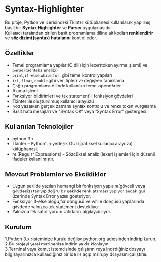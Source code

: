 # Syntax-Highlighter
Bu proje, Python ve içerisindeki Tkinter kütüphanesi kullanılarak yapılmış basit bir **Syntax Highlighter** ve **Parser** uygulamasıdır.  
Kullanıcı tarafından girilen basit programlama diline ait kodları **renklendirir** ve **söz dizimi (syntax) hatalarını** kontrol eder.


## Özellikler
- Temel programlama yapıları(C dili) için lexer(token ayırma işlemi) ve parser(sentaks analizi)  
- `print`,`if-else`,`while`,`for`, gibi temel kontrol yapıları  
- `int`, `float`, `double` gibi veri tipleri ve değişken tanımlama  
- Çoğu programlama dilinde kullanılan temel operatörler
- Atama işlemi
- Fonksiyon bildirimleri ve tek statement'lı fonksiyon gövdeleri  
- Tkinter ile oluşturulmuş kullanıcı arayüzü  
- Kod yazarken gerçek zamanlı syntax kontrolü ve renkli token vurgulama  
- Basit hata mesajları ve "Syntax OK" veya "Syntax Error" göstergesi


## Kullanılan Teknolojiler
- python 3.x  
- Tkinter – Python'un yerleşik GUI (grafiksel kullanıcı arayüzü) kütüphanesi.  
- re (Regular Expressions) – Sözcüksel analiz (lexer) işlemleri için düzenli ifadeler kullanılmıştır.  

## Mevcut Problemler ve Eksiklikler 
- Uygun şekilde yazılan herhangi bir fonksiyon yapısını(gövdeli veya gövdesiz) tanıyıp doğru bir şekilde renk ataması yapıyor ancak gui üzerinde Syntax Error yazısı gösteriyor.
- Fonksiyon,if-else bloğu,for döngüsü ve while döngüsü yapılarında gövdede yalnızca tek statement destekliyor.
- Yalnızca tek satırlı yorum satırlarını algılayabiliyor.


## Kurulum
1.Python 3.x sisteminize kurulu değilse python.org adresinden indirip kurun.  
2.Bu projeyi yerel makinenize indirin ya da klonlayın:  
3.Terminal veya komut istemcisinde çalıştırın veya indirdiğiniz dosyayı bilgisayarınızda kullandığınız bir ide ile açıp main.py dosyasını çalıştırın.  


